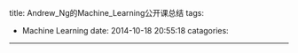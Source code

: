 title: Andrew_Ng的Machine_Learning公开课总结
tags:
  - Machine Learning
date: 2014-10-18 20:55:18
catagories:
---
